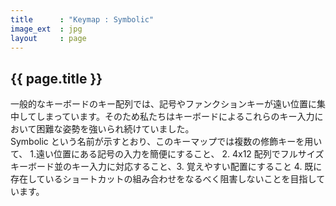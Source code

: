 ```yaml
---
title      : "Keymap : Symbolic"
image_ext  : jpg
layout     : page
---
```


## {{ page.title }}

一般的なキーボードのキー配列では、記号やファンクションキーが遠い位置に集中してしまっています。そのため私たちはキーボードによるこれらのキー入力において困難な姿勢を強いられ続けていました。  
Symbolic という名前が示すとおり、このキーマップでは複数の修飾キーを用いて、 1.遠い位置にある記号の入力を簡便にすること、 2. 4x12 配列でフルサイズキーボード並のキー入力に対応すること、3. 覚えやすい配置にすること 4. 既に存在しているショートカットの組み合わせをなるべく阻害しないことを目指しています。
